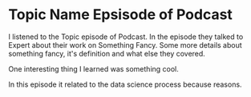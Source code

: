 # Topic Name Epsisode of Podcast


I listened to the Topic episode of Podcast. In the episode they talked to Expert about their work on Something Fancy. Some more details about something fancy, it's definition and what else they covered.

One interesting thing I learned was something cool.


In this episode it related to the data science process because reasons. 
